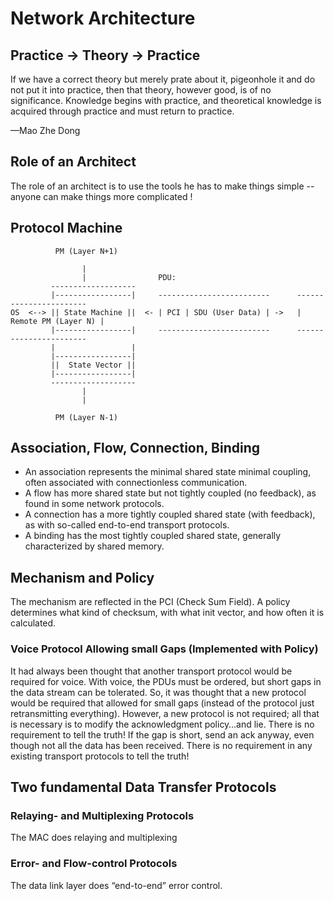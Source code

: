 # Network Architecture

## Practice -> Theory -> Practice

If we have a correct theory but merely prate about it, pigeonhole it and do
not put it into practice, then that theory, however good, is of no
significance. Knowledge begins with practice, and theoretical knowledge is
acquired through practice and must return to practice.

—Mao Zhe Dong

## Role of an Architect

The role of an architect is to use the tools he has to make
things simple -- anyone can make things more complicated !


## Protocol Machine

```AsciiDoc
          PM (Layer N+1)

                |
                |                PDU:
         -------------------
         |-----------------|     -------------------------      -----------------------
OS  <--> || State Machine ||  <- | PCI | SDU (User Data) | ->   | Remote PM (Layer N) |    
         |-----------------|     -------------------------      -----------------------
         |                 |
         |-----------------|
         ||  State Vector ||
         |-----------------|
         -------------------         
                |
                |
               
          PM (Layer N-1)
```

## Association, Flow, Connection, Binding

* An association represents the minimal shared state
  minimal coupling, often associated with connectionless communication.
* A flow has more shared state but not tightly coupled
  (no feedback), as found in some network protocols.
* A connection has a more tightly coupled shared state
  (with feedback), as with so-called end-to-end transport protocols.
* A binding has the most tightly coupled shared state,
  generally characterized by shared memory.


## Mechanism and Policy

The mechanism are reflected in the PCI (Check Sum Field).
A policy determines what kind of checksum, with what init vector, and how often it is calculated.

### Voice Protocol Allowing small Gaps (Implemented with Policy)

It had always been thought that another transport protocol would be required for voice. 
With voice, the PDUs must be ordered, but short gaps in the data stream can be tolerated.
So, it was thought that a new protocol would be required that allowed for
small gaps (instead of the protocol just retransmitting everything). However, a
new protocol is not required; all that is necessary is to modify the acknowledgment
policy…and lie. There is no requirement to tell the truth! If the gap is
short, send an ack anyway, even though not all the data has been received.
There is no requirement in any existing transport protocols to tell the truth!

## Two fundamental Data Transfer Protocols

### Relaying- and Multiplexing Protocols

The MAC does relaying and multiplexing

### Error- and Flow-control Protocols

The data link layer does “end-to-end” error control.





